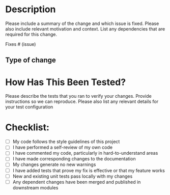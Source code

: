 # Description

Please include a summary of the change and which issue is fixed. Please also include relevant motivation and context. List any dependencies that are required for this change.

Fixes # (issue)
<!-- Which issue does it fix? -->

## Type of change
<!What did you change and why? -->

# How Has This Been Tested?

Please describe the tests that you ran to verify your changes. Provide instructions so we can reproduce. Please also list any relevant details for your test configuration


# Checklist:

- [ ] My code follows the style guidelines of this project
- [ ] I have performed a self-review of my own code
- [ ] I have commented my code, particularly in hard-to-understand areas
- [ ] I have made corresponding changes to the documentation
- [ ] My changes generate no new warnings
- [ ] I have added tests that prove my fix is effective or that my feature works
- [ ] New and existing unit tests pass locally with my changes
- [ ] Any dependent changes have been merged and published in downstream modules
<!-- Replace [] with [x] -->
